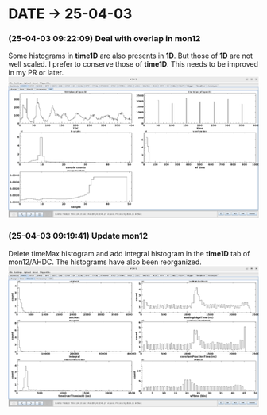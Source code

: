 # DATE → 25-04-03

### (25-04-03 09:22:09) Deal with overlap in mon12 
Some histograms in **time1D** are also presents in **1D**. But those of **1D** are not well scaled. I prefer to conserve those of **time1D**. This needs to be improved in my PR or later. 
![25-04-03-09-22-09.png](./img/25-04-03/25-04-03-09-22-09.png) 

### (25-04-03 09:19:41) Update mon12 
Delete timeMax histogram and add integral histogram in the **time1D** tab of mon12/AHDC. The histograms have also been reorganized. 
![25-04-03-09-19-41.png](./img/25-04-03/25-04-03-09-19-41.png) 



